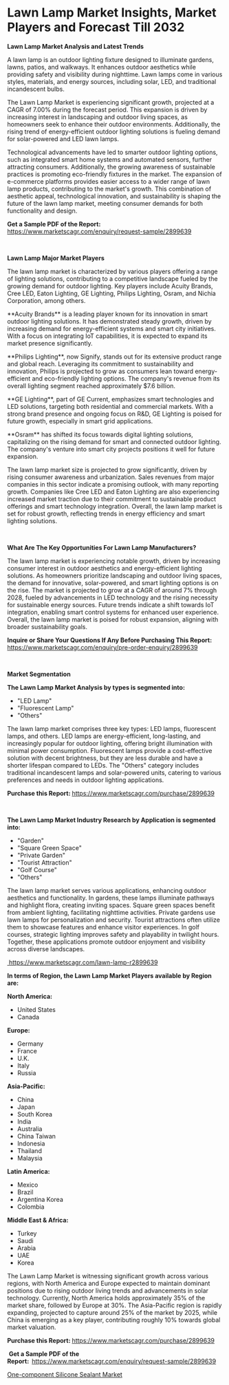 <p><h1>Lawn Lamp Market Insights, Market Players and Forecast Till 2032</h1></p><p><strong>Lawn Lamp Market Analysis and Latest Trends</strong></p>
<p><p>A lawn lamp is an outdoor lighting fixture designed to illuminate gardens, lawns, patios, and walkways. It enhances outdoor aesthetics while providing safety and visibility during nighttime. Lawn lamps come in various styles, materials, and energy sources, including solar, LED, and traditional incandescent bulbs. </p><p>The Lawn Lamp Market is experiencing significant growth, projected at a CAGR of 7.00% during the forecast period. This expansion is driven by increasing interest in landscaping and outdoor living spaces, as homeowners seek to enhance their outdoor environments. Additionally, the rising trend of energy-efficient outdoor lighting solutions is fueling demand for solar-powered and LED lawn lamps. </p><p>Technological advancements have led to smarter outdoor lighting options, such as integrated smart home systems and automated sensors, further attracting consumers. Additionally, the growing awareness of sustainable practices is promoting eco-friendly fixtures in the market. The expansion of e-commerce platforms provides easier access to a wider range of lawn lamp products, contributing to the market's growth. This combination of aesthetic appeal, technological innovation, and sustainability is shaping the future of the lawn lamp market, meeting consumer demands for both functionality and design.</p></p>
<p><strong>Get a Sample PDF of the Report:&nbsp;</strong> <a href="https://www.marketscagr.com/enquiry/request-sample/2899639?utm_campaign=2876&utm_medium=2&utm_source=Github&utm_content=ia&utm_term=16032025&utm_id=lawn-lamp">https://www.marketscagr.com/enquiry/request-sample/2899639</a></p>
<p>&nbsp;</p>
<p><strong>Lawn Lamp Major Market Players</strong></p>
<p><p>The lawn lamp market is characterized by various players offering a range of lighting solutions, contributing to a competitive landscape fueled by the growing demand for outdoor lighting. Key players include Acuity Brands, Cree LED, Eaton Lighting, GE Lighting, Philips Lighting, Osram, and Nichia Corporation, among others.</p><p>**Acuity Brands** is a leading player known for its innovation in smart outdoor lighting solutions. It has demonstrated steady growth, driven by increasing demand for energy-efficient systems and smart city initiatives. With a focus on integrating IoT capabilities, it is expected to expand its market presence significantly.</p><p>**Philips Lighting**, now Signify, stands out for its extensive product range and global reach. Leveraging its commitment to sustainability and innovation, Philips is projected to grow as consumers lean toward energy-efficient and eco-friendly lighting options. The company's revenue from its overall lighting segment reached approximately $7.6 billion.</p><p>**GE Lighting**, part of GE Current, emphasizes smart technologies and LED solutions, targeting both residential and commercial markets. With a strong brand presence and ongoing focus on R&D, GE Lighting is poised for future growth, especially in smart grid applications.</p><p>**Osram** has shifted its focus towards digital lighting solutions, capitalizing on the rising demand for smart and connected outdoor lighting. The company's venture into smart city projects positions it well for future expansion.</p><p>The lawn lamp market size is projected to grow significantly, driven by rising consumer awareness and urbanization. Sales revenues from major companies in this sector indicate a promising outlook, with many reporting growth. Companies like Cree LED and Eaton Lighting are also experiencing increased market traction due to their commitment to sustainable product offerings and smart technology integration. Overall, the lawn lamp market is set for robust growth, reflecting trends in energy efficiency and smart lighting solutions.</p></p>
<p>&nbsp;</p>
<p><strong>What Are The Key Opportunities For Lawn Lamp Manufacturers?</strong></p>
<p><p>The lawn lamp market is experiencing notable growth, driven by increasing consumer interest in outdoor aesthetics and energy-efficient lighting solutions. As homeowners prioritize landscaping and outdoor living spaces, the demand for innovative, solar-powered, and smart lighting options is on the rise. The market is projected to grow at a CAGR of around 7% through 2028, fueled by advancements in LED technology and the rising necessity for sustainable energy sources. Future trends indicate a shift towards IoT integration, enabling smart control systems for enhanced user experience. Overall, the lawn lamp market is poised for robust expansion, aligning with broader sustainability goals.</p></p>
<p><strong>Inquire or Share Your Questions If Any Before Purchasing This Report:</strong> <a href="https://www.marketscagr.com/enquiry/pre-order-enquiry/2899639?utm_campaign=2876&utm_medium=2&utm_source=Github&utm_content=ia&utm_term=16032025&utm_id=lawn-lamp">https://www.marketscagr.com/enquiry/pre-order-enquiry/2899639</a></p>
<p>&nbsp;</p>
<p><strong>Market Segmentation</strong></p>
<p><strong>The Lawn Lamp Market Analysis by types is segmented into:</strong></p>
<p><ul><li>"LED Lamp"</li><li>"Fluorescent Lamp"</li><li>"Others"</li></ul></p>
<p><p>The lawn lamp market comprises three key types: LED lamps, fluorescent lamps, and others. LED lamps are energy-efficient, long-lasting, and increasingly popular for outdoor lighting, offering bright illumination with minimal power consumption. Fluorescent lamps provide a cost-effective solution with decent brightness, but they are less durable and have a shorter lifespan compared to LEDs. The "Others" category includes traditional incandescent lamps and solar-powered units, catering to various preferences and needs in outdoor lighting applications.</p></p>
<p><strong>Purchase this Report:&nbsp;</strong><a href="https://www.marketscagr.com/purchase/2899639?utm_campaign=2876&utm_medium=2&utm_source=Github&utm_content=ia&utm_term=16032025&utm_id=lawn-lamp">https://www.marketscagr.com/purchase/2899639</a></p>
<p>&nbsp;</p>
<p><strong>The Lawn Lamp Market Industry Research by Application is segmented into:</strong></p>
<p><ul><li>"Garden"</li><li>"Square Green Space"</li><li>"Private Garden"</li><li>"Tourist Attraction"</li><li>"Golf Course"</li><li>"Others"</li></ul></p>
<p><p>The lawn lamp market serves various applications, enhancing outdoor aesthetics and functionality. In gardens, these lamps illuminate pathways and highlight flora, creating inviting spaces. Square green spaces benefit from ambient lighting, facilitating nighttime activities. Private gardens use lawn lamps for personalization and security. Tourist attractions often utilize them to showcase features and enhance visitor experiences. In golf courses, strategic lighting improves safety and playability in twilight hours. Together, these applications promote outdoor enjoyment and visibility across diverse landscapes.</p></p>
<p><a href="https://www.marketscagr.com/lawn-lamp-r2899639?utm_campaign=2876&utm_medium=2&utm_source=Github&utm_content=ia&utm_term=16032025&utm_id=lawn-lamp">&nbsp;https://www.marketscagr.com/lawn-lamp-r2899639</a></p>
<p><strong>In terms of Region, the Lawn Lamp Market Players available by Region are:</strong></p>
<p>
    <p> <strong> North America: </strong>
        <ul>
            <li>United States</li>
            <li>Canada</li>
        </ul>
        </p> 
    <p> <strong> Europe: </strong>
        <ul>
            <li>Germany</li>
            <li>France</li>
            <li>U.K.</li>
            <li>Italy</li>
            <li>Russia</li>
        </ul>
        </p> 
    <p> <strong> Asia-Pacific: </strong>
        <ul>
            <li>China</li>
            <li>Japan</li>
            <li>South Korea</li>
            <li>India</li>
            <li>Australia</li>
            <li>China Taiwan</li>
            <li>Indonesia</li>
            <li>Thailand</li>
            <li>Malaysia</li>
        </ul>
        </p> 
    <p> <strong> Latin America: </strong>
        <ul>
            <li>Mexico</li>
            <li>Brazil</li>
            <li>Argentina Korea</li>
            <li>Colombia</li>
        </ul>
        </p> 
    <p> <strong> Middle East & Africa: </strong>
        <ul>
            <li>Turkey</li>
            <li>Saudi</li>
            <li>Arabia</li>
            <li>UAE</li>
            <li>Korea</li>
        </ul>
    </p>
    </p>
<p><p>The Lawn Lamp Market is witnessing significant growth across various regions, with North America and Europe expected to maintain dominant positions due to rising outdoor living trends and advancements in solar technology. Currently, North America holds approximately 35% of the market share, followed by Europe at 30%. The Asia-Pacific region is rapidly expanding, projected to capture around 25% of the market by 2025, while China is emerging as a key player, contributing roughly 10% towards global market valuation.</p></p>
<p><strong>Purchase this Report: </strong><a href="https://www.marketscagr.com/purchase/2899639?utm_campaign=2876&utm_medium=2&utm_source=Github&utm_content=ia&utm_term=16032025&utm_id=lawn-lamp">https://www.marketscagr.com/purchase/2899639</a></p>
<p>&nbsp;<strong>Get a Sample PDF of the Report:&nbsp;&nbsp;</strong><a href="https://www.marketscagr.com/enquiry/request-sample/2899639?utm_campaign=2876&utm_medium=2&utm_source=Github&utm_content=ia&utm_term=16032025&utm_id=lawn-lamp">https://www.marketscagr.com/enquiry/request-sample/2899639</a></p>
<p><strong></strong></p>
<p><p><a href="https://github.com/penglatilles/Market-Research-Report-List-1/blob/main/one-component-silicone-sealant-market.md?utm_campaign=2876&utm_medium=2&utm_source=Github&utm_content=ia&utm_term=16032025&utm_id=lawn-lamp">One-component Silicone Sealant Market</a></p></p>